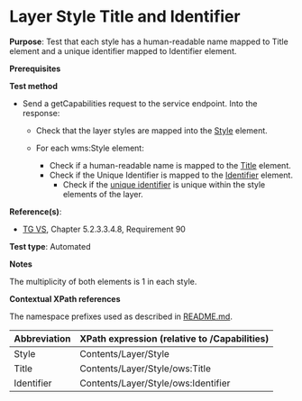 # Layer Style Title and Identifier

**Purpose**: Test that each style has a human-readable name mapped to Title element and a unique identifier mapped to Identifier element.

**Prerequisites**

**Test method**

* Send a getCapabilities request to the service endpoint. Into the response:

  * Check that the layer styles are mapped into the [Style](#style) element. 
  
  * For each wms:Style element:

    * Check if a human-readable name is mapped to the [Title](#title) element.
    * Check if the Unique Identifier is mapped to the [Identifier](#identifier) element.
      * Check if the [unique identifier](#identifier) is unique within the style elements of the layer.

**Reference(s)**:
* [TG VS](./README.md#ref_TG_VS), Chapter 5.2.3.3.4.8, Requirement 90

**Test type**: Automated

**Notes**

The multiplicity of both elements is 1 in each style.

**Contextual XPath references**

The namespace prefixes used as described in [README.md](./README.md#namespaces).

Abbreviation                                               |  XPath expression (relative to /Capabilities)
---------------------------------------------------------- | -------------------------------------------------------------------------
Style <a name="style"></a> | Contents/Layer/Style
Title <a name="title"></a> | Contents/Layer/Style/ows:Title
Identifier <a name="identifier"></a> | Contents/Layer/Style/ows:Identifier
